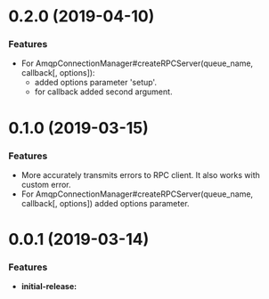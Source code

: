
<a name="0.2.0"></a>
# 0.2.0 (2019-04-10)

### Features
* For AmqpConnectionManager#createRPCServer(queue_name, callback[, options]):
  - added options parameter 'setup'.
  - for callback added second argument.

<a name="0.1.0"></a>
# 0.1.0 (2019-03-15)

### Features

* More accurately transmits errors to RPC client. It also works with custom error.
* For AmqpConnectionManager#createRPCServer(queue_name, callback[, options]) added options parameter.

<a name="0.0.1"></a>
# 0.0.1 (2019-03-14)

### Features

* **initial-release:**